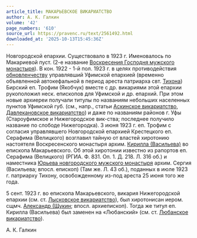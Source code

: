```yaml
---
article_title: МАКАРЬЕВСКОЕ ВИКАРИАТСТВО
author: А. К. Галкин
volume: '42'
page_numbers: '610'
source_url: https://pravenc.ru/text/2561492.html
downloaded_at: '2025-10-13T15:45:36Z'
---
```


Новгородской епархии. Существовало в 1923 г. Именовалось по Макариевой пуст. (2-е название [Воскресения Господня мужского монастыря](<https://pravenc.ru/text/Воскресения Господня мужского монастыря.html>)). В кон. 1922 - 1-й пол. 1923 г. в целях противодействия [обновленчеству](https://pravenc.ru/text/обновленчество.html) управлявший Уфимской епархией (временно объявленной автокефальной в период ареста патриарха свт. [Тихона](https://pravenc.ru/text/Тихон.html)) Бирский еп. Трофим (Якобчук) вместе с др. викариями этой епархии рукоположил неск. епископов для Уфимской и др. епархий. При этом новые архиереи получали титулы по названиям небольших населенных пунктов Уфимской губ. (см., напр., статьи [Аскинское викариатство](<https://pravenc.ru/text/Аскинское викариатство.html>),  [Давлекановское викариатство](<https://pravenc.ru/text/Давлекановское викариатство.html>)) и даже по названиям районов г. Уфы (Староуфимское и Нижегородское вик-ства; последнее получило название по слободе Нижегородка). 3 июня 1923 г. еп. Трофим с согласия управлявшего Новгородской епархией Крестецкого еп. Серафима (Велицкого) возглавил тайную от властей хиротонию настоятеля Воскресенского монастыря архим. [Кирилла (Васильева)](<https://pravenc.ru/text/Кирилла (Васильева).html>) во епископа Макарьевского. Об этой хиротонии известно из рапортов еп. Серафима (Велицкого) (РГИА. Ф. 831. Оп. 1. Д. 218. Л. 316 об.) и наместника [Юрьева новгородского мужского монастыря](<https://pravenc.ru/text/Юрьев новгородский мужской монастырь.html>) архим. Сергия (Васильева; впосл. епископ) (Там же. Л. 43 об.), поданных в июле 1923 г. патриарху Тихону, освобожденному из-под ареста 25 июня того же года.

5 сент. 1923 г. во епископа Макарьевского, викария Нижегородской епархии (см. ст. [Лысковское викариатство](<https://pravenc.ru/text/Лысковское викариатство.html>)), был хиротонисан иером. сщмч. [Александр (Щукин](<https://pravenc.ru/text/Александр (Щукин.html>); впосл. архиепископ). Тогда же титул еп. Кирилла (Васильева) был заменен на «Любанский» (см. ст. [Любанское викариатство](<https://pravenc.ru/text/Любанское викариатство.html>)).

А. К. Галкин
